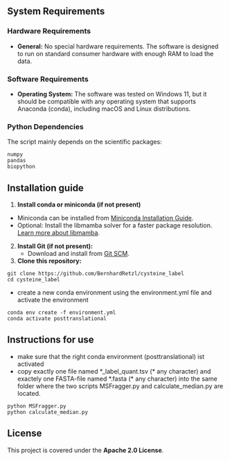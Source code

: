 ## System Requirements

### Hardware Requirements
- **General:** No special hardware requirements. The software is designed to run on standard consumer hardware with enough RAM to load the data.

### Software Requirements
- **Operating System:** The software was tested on Windows 11, but it should be compatible with any operating system that supports Anaconda (conda), including macOS and Linux distributions.

### Python Dependencies
The script mainly depends on the scientific packages:
```
numpy
pandas
biopython
```
## Installation guide
1.  **Install conda or miniconda (if not present)**
  - Miniconda can be installed from [Miniconda Installation Guide](https://docs.conda.io/projects/miniconda/en/latest/miniconda-install.html).
  - Optional: Install the libmamba solver for a faster package resolution. [Learn more about libmamba](https://www.anaconda.com/blog/a-faster-conda-for-a-growing-community).
2. **Install Git (if not present):**
   - Download and install from [Git SCM](https://git-scm.com/).
3. **Clone this repository:**
```
git clone https://github.com/BernhardRetzl/cysteine_label
cd cysteine_label
```
- create a new conda environment using the environment.yml file and activate the environment
```
conda env create -f environment.yml
conda activate posttranslational
```


## Instructions for use
- make sure that the right conda environment (posttranslational) ist activated
- copy exactly one file named \*_label_quant.tsv (\* any character) and exactely one FASTA-file named \*.fasta (\* any character) into the same folder where the two scripts MSFragger.py and calculate_median.py are located.
```
python MSFragger.py
python calculate_median.py
```
## License
This project is covered under the **Apache 2.0 License**.
